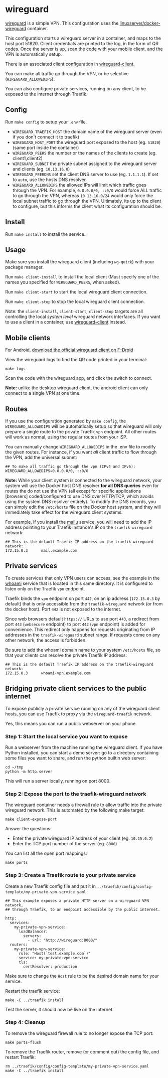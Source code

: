# wireguard

[wireguard](https://www.wireguard.com/) is a simple VPN. This configuration uses
the
[linuxserver/docker-wireguard](https://github.com/linuxserver/docker-wireguard)
container.

This configuration starts a wireguard server in a container, and maps to the
host port 51820. Client credentials are printed to the log, in the form of QR
codes. Once the server is up, scan the code with your mobile client, and the VPN
is automatically setup.

There is an associated client configuration in
[wireguard-client](../wireguard-client).

You can make all traffic go through the VPN, or be selective
(`WIREGUARD_ALLOWEDIPS`).

You can also configure private services, running on any client, to be exposed to
the internet through Traefik.

## Config

Run `make config` to setup your `.env` file.

 * `WIREGUARD_TRAEFIK_HOST` the domain name of the wireguard server (even if you don't connect it to traefik)
 * `WIREGUARD_HOST_PORT` the wireguard port exposed to the host (eg. `51820`) (same port inside the container)
 * `WIREGUARD_PEERS` the number or the names of the clients to create (eg. client1,client2)
 * `WIREGUARD_SUBNET` the private subnet assigned to the wireguard server and clients (eg. `10.13.16.0`)
 * `WIREGUARD_PEERDNS` set the client DNS server to use (eg. `1.1.1.1`). If set
   to `auto`, use the hosts DNS resolver.
 * `WIREGUARD_ALLOWEDIPS` the allowed IPs will limit which traffic goes through
   the VPN. For example, `0.0.0.0/0, ::0/0` would force ALL traffic to go
   through the VPN, whereas `10.13.16.0/24` would only force the local subnet
   traffic to go through the VPN. Ultimately, its up to the client to configure,
   but this informs the client what its configuration should be.

## Install

Run `make install` to install the service.

## Usage

Make sure you install the wireguard client (including `wg-quick`) with your
package manager.

Run `make client-install` to install the local client (Must specify one of the
names you specified for `WIREGUARD_PEERS`, when asked).

Run `make client-start` to start the local wireguard client connection.

Run `make client-stop` to stop the local wireguard client connection.

Note: the `client-install`, `client-start`, `client-stop` targets are all
controlling the local *system level* wireguard network interfaces. If you want
to use a client in a container, use [wireguard-client](../wireguard-client)
instead.

## Mobile clients

For Android, [download the official wireguard client on
F-Droid](https://f-droid.org/en/packages/com.wireguard.android/)

View the wireguard logs to find the QR code printed in your terminal:

```
make logs
```

Scan the code with the wireguard app, and click the switch to connect.

**Note:** unlike the desktop wireguard client, the android client can only
connect to a single VPN at one time.

## Routes

If you use the configuration generated by `make config`, the
`WIREGUARD_ALLOWEDIPS` will be automatically setup so that wireguard will only
prepare a single route to the private Traefik `vpn` endpoint. All other routes
will work as normal, using the regular routes from your ISP.

You can manually change `WIREGUARD_ALLOWEDIPS` in the .env file to modify the
given routes. For instance, if you want *all* client traffic to flow through the
VPN, add the universal subnet:

```
## To make all traffic go through the vpn (IPv4 and IPv6):
WIREGUARD_ALLOWEDIPS=0.0.0.0/0, ::0/0
```

**Note:** While your client system is connected to the wireguard network, your
system will use the Docker host DNS resolver **for all DNS queries** even for
routes the do not use the VPN (all except for specific applications [browsers]
coded/configured to use DNS over HTTP/TCP, which avoids using the system DNS
resolver entirely). To modify the DNS records, you can simply edit the
`/etc/hosts` file on the Docker host system, and they will immediately take
effect for the wireguard client systems.

For example, if you install the [mailu](../mailu) service, you will need to add
the IP address pointing to your Traefik instance's IP on the `traefik-wireguard`
network:

```
## This is the default Traefik IP address on the traefik-wireguard network:
172.15.0.3      mail.example.com
```

## Private services

To create services that only VPN users can access, see the example in the
[whoami](whoami) service that is located in this same directory. It is
configured to listen only on the Traefik `vpn` endpoint.

Traefik binds the `vpn` endpoint on port `442`, on an ip address (`172.15.0.3`
by default) that is only accessible from the `traefik-wireguard` network (or
from the docker host). Port `442` is not exposed to the internet.

Since web browsers default `https://` URLs to use port `443`, a redirect from
port `443` (`websecure` endpoint) to port `442` (`vpn` endpoint) is added for
convenience. This redirect only happens for requests originating from IP
addresses in the `traefik-wireguard` subnet range. If requests come on any other
network, the access is forbidden.

Be sure to add the whoami domain name to your system `/etc/hosts` file, so that
your clients can resolve the private Traefik IP address:

```
## This is the default Traefik IP address on the traefik-wireguard network:
172.15.0.3      whoami-vpn.example.com
```

## Bridging private client services to the public internet

To expose publicly a private service running on any of the wireguard client
hosts, you can use Traefik to proxy via the `wireguard-traefik` network.

Yes, this means you can run a public webserver on your phone.

### Step 1: Start the local service you want to expose

Run a webserver from the machine running the wireguard client. If you have
Python installed, you can start a demo server: go to a directory containing some
files you want to share, and run the python builtin web server:

```
cd ~/tmp
python -m http.server
```

This will run a server locally, running on port 8000.

### Step 2: Expose the port to the traefik-wireguard network

The wireguard container needs a firewall rule to allow traffic into the private
wireguard network. This is automated by the following make target:

```
make client-expose-port
```

Answer the questions:
 * Enter the private wireguard IP address of your client (eg. `10.15.0.2`)
 * Enter the TCP port number of the server (eg. `8000`)
 
You can list all the open port mappings:

```
make ports
```

### Step 3: Create a Traefik route to your private service

Create a new Traefik config file and put it in
`../traefik/config/config-template/my-private-vpn-service.yaml` :


```
## This example exposes a private HTTP server on a wireguard VPN network,
## through Traefik, to an endpoint accessible by the public internet.

http:
  services:
    my-private-vpn-service:
      loadBalancer:
        servers:
          - url: "http://wireguard:8000/"
  routers:
    my-private-vpn-service:
      rule: "Host(`test.example.com`)"
      service: my-private-vpn-service
      tls:
        certResolver: production
```

Make sure to change the `Host` rule to be the desired domain name for your service.

Restart the traefik service:

```
make -C ../traefik install
```

Test the server, it should now be live on the internet.

### Step 4: Cleanup

To remove the wireguard firewall rule to no longer expose the TCP port:

```
make ports-flush
```

To remove the Traefik router, remove (or comment out) the config file, and
restart Traefik:

```
rm ../traefik/config/config-template/my-private-vpn-service.yaml
make -C ../traefik install
```
